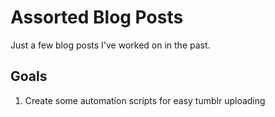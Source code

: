 Assorted Blog Posts 
====================

Just a few blog posts I've worked on in the past. 

Goals
-----

1) Create some automation scripts for easy tumblr uploading


